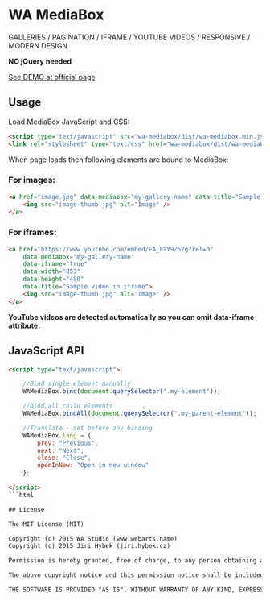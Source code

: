 # WA MediaBox

GALLERIES / PAGINATION / IFRAME / YOUTUBE VIDEOS / RESPONSIVE / MODERN DESIGN

**NO jQuery needed**

[See DEMO at official page](http://jiri.hybek.cz/wa-mediabox/)

## Usage

Load MediaBox JavaScript and CSS:

```html
<script type="text/javascript" src="wa-mediabox/dist/wa-mediabox.min.js"></script>
<link rel="stylesheet" type="text/css" href="wa-mediabox/dist/wa-mediabox.min.css" />
```

When page loads then following elements are bound to MediaBox:

### For images:

```html
<a href="image.jpg" data-mediabox="my-gallery-name" data-title="Sample image">
	<img src="image-thumb.jpg" alt="Image" />
</a> 
```

### For iframes:

```html
<a href="https://www.youtube.com/embed/FA_8TY9Z5Zg?rel=0"
	data-mediabox="my-gallery-name"
	data-iframe="true"
	data-width="853"
	data-height="480"
	data-title="Sample video in iframe">
	<img src="image-thumb.jpg" alt="Image" />
</a> 
```

**YouTube videos are detected automatically so you can omit data-iframe attribute.**

## JavaScript API

```html
<script type="text/javascript">

	//Bind single element manually
	WAMediaBox.bind(document.querySelector(".my-element"));

	//Bind all child elements
	WAMediaBox.bindAll(document.querySelector(".my-parent-element"));

	//Translate - set before any binding
	WAMediaBox.lang = {
		prev: "Previous",
		next: "Next",
		close: "Close",
		openInNew: "Open in new window"
	};

</script>
```html

## License

The MIT License (MIT)

Copyright (c) 2015 WA Studio (www.webarts.name)
Copyright (c) 2015 Jiri Hybek (jiri.hybek.cz)

Permission is hereby granted, free of charge, to any person obtaining a copy of this software and associated documentation files (the "Software"), to deal in the Software without restriction, including without limitation the rights to use, copy, modify, merge, publish, distribute, sublicense, and/or sell copies of the Software, and to permit persons to whom the Software is furnished to do so, subject to the following conditions:

The above copyright notice and this permission notice shall be included in all copies or substantial portions of the Software.

THE SOFTWARE IS PROVIDED "AS IS", WITHOUT WARRANTY OF ANY KIND, EXPRESS OR IMPLIED, INCLUDING BUT NOT LIMITED TO THE WARRANTIES OF MERCHANTABILITY, FITNESS FOR A PARTICULAR PURPOSE AND NONINFRINGEMENT. IN NO EVENT SHALL THE AUTHORS OR COPYRIGHT HOLDERS BE LIABLE FOR ANY CLAIM, DAMAGES OR OTHER LIABILITY, WHETHER IN AN ACTION OF CONTRACT, TORT OR OTHERWISE, ARISING FROM, OUT OF OR IN CONNECTION WITH THE SOFTWARE OR THE USE OR OTHER DEALINGS IN THE SOFTWARE.

